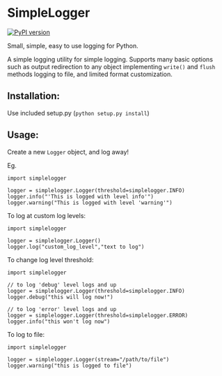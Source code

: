 SimpleLogger
============

[![PyPI version](https://badge.fury.io/py/SimpleLogger.png)](http://badge.fury.io/py/SimpleLogger)

Small, simple, easy to use logging for Python.

A simple logging utility for simple logging. Supports many basic options such as output redirection to any object implementing `write()` and `flush` methods logging to file, and limited format customization.

Installation:
-------------
Use included setup.py (`python setup.py install`)

Usage:
------
Create a new `Logger` object, and log away!

Eg.

    import simplelogger

    logger = simplelogger.Logger(threshold=simplelogger.INFO)
    logger.info("'This is logged with level info'")
    logger.warning("This is logged with level 'warning'")


To log at custom log levels:

    import simplelogger

    logger = simplelogger.Logger()
    logger.log("custom_log_level","text to log")


To change log level threshold:

    import simplelogger

    // to log 'debug' level logs and up
    logger = simplelogger.Logger(threshold=simplelogger.INFO)
    logger.debug("this will log now!")

    // to log 'error' level logs and up
    logger = simplelogger.Logger(threshold=simplelogger.ERROR)
    logger.info("this won't log now")


To log to file:

    import simplelogger

    logger = simplelogger.Logger(stream="/path/to/file")
    logger.warning("this is logged to file")
